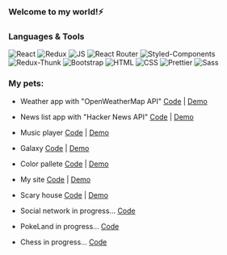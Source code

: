 ### Welcome to my world!⚡

### Languages & Tools
![React](https://img.shields.io/badge/REACT-000?style=for-the-badge&logo=REACT)
![Redux](https://img.shields.io/badge/REDUX-000?style=for-the-badge&logo=Redux&logoColor=violet)
![JS](https://img.shields.io/badge/JavaScript-000?style=for-the-badge&logo=JavaScript&logoColor=yellow)
![React Router](https://img.shields.io/badge/ReactRouter-000?style=for-the-badge&logo=ReactRouter&logoColor=yellow)
![Styled-Components](https://img.shields.io/badge/StyledComponents-000?style=for-the-badge&logo=StyledComponents&logoColor=purpl)
![Redux-Thunk](https://img.shields.io/badge/ReduxThunk-000?style=for-the-badge&logo=&logoColor=1)
![Bootstrap](https://img.shields.io/badge/Bootstrap-000?style=for-the-badge&logo=Bootstrap)
![HTML](https://img.shields.io/badge/HTML-000?style=for-the-badge&logo=html&logoColor=red)
![CSS](https://img.shields.io/badge/CSS-000?style=for-the-badge&logo=css&logoColor=fff)
![Prettier](https://img.shields.io/badge/Prettier-000?style=for-the-badge&logo=Prettier&logoColor=yellow)
![Sass](https://camo.githubusercontent.com/804118485087954e4cc74dd73f90d14cf27912c265c24100da7dff6e53e6b15c/68747470733a2f2f696d672e736869656c64732e696f2f62616467652f534153532d3030303f7374796c653d666f722d7468652d6261646765266c6f676f3d53415353266c6f676f436f6c6f723d)


### My pets:
  - Weather app with "OpenWeatherMap API" 
 [Code](https://github.com/AlexMosiakin/weather-app) | <a href="https://alexmosiakin.github.io/weather-app/" target="_blank">Demo</a>
 
  - News list app with "Hacker News API" 
 [Code](https://github.com/AlexMosiakin/hacker-news) | <a href="https://alexmosiakin.github.io/hacker-news/" target="_blank">Demo</a>

 - Music player
[Code](https://github.com/AlexMosiakin/music-player) | [Demo](https://alexmosiakin.github.io/music-player/) 

 - Galaxy
[Code](https://github.com/AlexMosiakin/galaxy) | [Demo](https://alexmosiakin.github.io/galaxy/) 

- Color pallete
[Code](https://github.com/AlexMosiakin/ColorPalette) | [Demo](https://alexmosiakin.github.io/ColorPalette/)

- My site
[Code](https://github.com/AlexMosiakin/mySite) | [Demo](https://alexmosiakin.github.io/mySite/)

- Scary house
[Code](https://github.com/AlexMosiakin/hounted-house) | [Demo](https://alexmosiakin.github.io/hounted-house/)

- Social network in progress...
[Code](https://github.com/AlexMosiakin/social)

- PokeLand in progress...
[Code](https://github.com/AlexMosiakin/poke-land)

- Chess in progress...
[Code](https://github.com/AlexMosiakin/chess)






